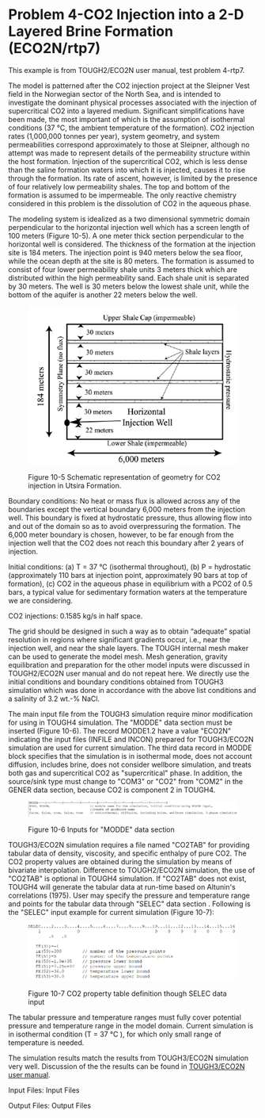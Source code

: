 # Problem 4-CO2 Injection into a 2-D Layered Brine Formation (ECO2N/rtp7)

This example is from TOUGH2/ECO2N user manual,  test problem 4-rtp7. &#x20;

The model is patterned after the CO2 injection project at the Sleipner Vest field in the Norwegian sector of the North Sea, and is intended to investigate the dominant physical processes associated with the injection of supercritical CO2 into a layered medium. Significant simplifications have been made, the most important of which is the assumption of isothermal conditions (37 °C, the ambient temperature of the formation). CO2 injection rates (1,000,000 tonnes per year), system geometry, and system permeabilities correspond approximately to those at Sleipner, although no attempt was made to represent details of the permeability structure within the host formation. Injection of the supercritical CO2, which is less dense than the saline formation waters into which it is injected, causes it to rise through the formation. Its rate of ascent, however, is limited by the presence of four relatively low permeability shales. The top and bottom of the formation is assumed to be impermeable. The only reactive chemistry considered in this problem is the dissolution of CO2 in the aqueous phase.

The modeling system is idealized as a two dimensional symmetric domain perpendicular to the horizontal injection well which has a screen length of 100 meters (Figure 10-5). A one meter thick section perpendicular to the horizontal well is considered. The thickness of the formation at the injection site is 184 meters. The injection point is 940 meters below the sea floor, while the ocean depth at the site is 80 meters. The formation is assumed to consist of four lower permeability shale units 3 meters thick which are distributed within the high permeability sand. Each shale unit is separated by 30 meters. The well is 30 meters below the lowest shale unit, while the bottom of the aquifer is another 22 meters below the well.

<figure><img src="../../.gitbook/assets/image (72).png" alt=""><figcaption><p>Figure 10-5 Schematic representation of geometry for CO2 injection in Utsira Formation.</p></figcaption></figure>

Boundary conditions: No heat or mass flux is allowed across any of the boundaries except the vertical boundary 6,000 meters from the injection well. This boundary is fixed at hydrostatic pressure, thus allowing flow into and out of the domain so as to avoid overpressuring the formation. The 6,000 meter boundary is chosen, however, to be far enough from the injection well that the CO2 does not reach this boundary after 2 years of injection.

Initial conditions: (a) T = 37 °C (isothermal throughout),  (b) P = hydrostatic (approximately 110 bars at injection point, approximately 90 bars at top of formation), (c) CO2 in the aqueous phase in equilibrium with a PCO2 of 0.5 bars, a typical value for sedimentary formation waters at the temperature we are considering.

CO2 injections: 0.1585 kg/s in half space.

The grid should be designed in such a way as to obtain “adequate” spatial resolution in regions where significant gradients occur, i.e., near the injection well, and near the shale layers. The TOUGH internal mesh maker can be used to generate the model mesh.  Mesh generation,  gravity equilibration and preparation for the other model inputs were discussed in TOUGH2/ECO2N user manual and do not repeat here. We directly use the initial conditions and boundary conditions obtained from TOUGH3 simulation which was done in accordance with the above list conditions and a salinity of 3.2 wt.-% NaCl.

The main input file from the TOUGH3 simulation require minor modification for using in TOUGH4 simulation. The "MODDE" data section must be inserted (Figure 10-6).  The record MODDE1.2 have a value "ECO2N" indicating the input files (INFILE and INCON) prepared for TOUGH3/ECO2N simulation are used for current simulation. The third data record in MODDE block specifies that the simulation is in isothermal mode,  does not account diffusion, includes brine, does not consider wellbore simulation, and treats both gas and supercritical CO2  as  "supercritical" phase.  In addition,  the source/sink type must change to "COM3" or "CO2" from "COM2" in the GENER data section, because CO2 is component 2 in TOUGH4.

<figure><img src="../../.gitbook/assets/image (74).png" alt=""><figcaption><p>Figure 10-6 Inputs for  "MODDE" data section </p></figcaption></figure>

TOUGH3/ECO2N simulation requires a file named "CO2TAB" for providing  tabular data of density, viscosity, and specific enthalpy of pure CO2. The CO2 property values are obtained during the simulation by means of bivariate interpolation. Difference to TOUGH2/ECO2N simulation, the use of "CO2TAB" is optional in TOUGH4 simulation. If "CO2TAB" does not exist, TOUGH4 will generate the tabular data at run-time based on Altunin's correlations (1975). User may specify the pressure and temperature range and points for the tabular data through "SELEC" data section . Following is the "SELEC" input example for current simulation (Figure 10-7):

<figure><img src="../../.gitbook/assets/image (80).png" alt=""><figcaption><p>Figure 10-7 CO2 property table definition though SELEC data input</p></figcaption></figure>

The tabular pressure and temperature ranges must fully cover potential pressure and temperature range in the model domain. Current simulation is in isothermal condition (T = 37 °C ), for which only small range of temperature is needed. &#x20;

The simulation results match the results from TOUGH3/ECO2N simulation very well. Discussion of the the results can be found in [TOUGH3/ECO2N user manual](https://tough.lbl.gov/assets/docs/TOUGH2_ECO2N_Users_Guide.pdf).

Input Files:        Input Files &#x20;

Output Files:    Output Files&#x20;
